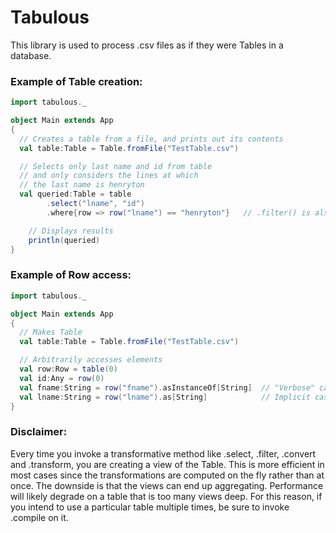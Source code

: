 # Tabulous
This library is used to process .csv files as if they were Tables in a database.

### Example of Table creation:

```scala
import tabulous._

object Main extends App
{
  // Creates a table from a file, and prints out its contents
  val table:Table = Table.fromFile("TestTable.csv")

  // Selects only last name and id from table
  // and only considers the lines at which
  // the last name is henryton
  val queried:Table = table
		.select("lname", "id")
		.where{row => row("lname") == "henryton"}   // .filter() is also acceptable

    // Displays results
    println(queried)
}
```


### Example of Row access:
```scala
import tabulous._

object Main extends App
{
  // Makes Table
  val table:Table = Table.fromFile("TestTable.csv")

  // Arbitrarily accesses elements
  val row:Row = table(0)
  val id:Any = row(0)
  val fname:String = row("fname").asInstanceOf[String]  // "Verbose" cast
  val lname:String = row("lname").as[String]            // Implicit cast from Util object.
}
```

### Disclaimer:
Every time you invoke a transformative method like .select, .filter, .convert and .transform, you are creating a view of the Table.  This is more efficient in most cases since the transformations are computed on the fly rather than at once.  The downside is that the views can end up aggregating.  Performance will likely degrade on a table that is too many views deep.  For this reason, if you intend to use a particular table multiple times, be sure to invoke .compile on it.
